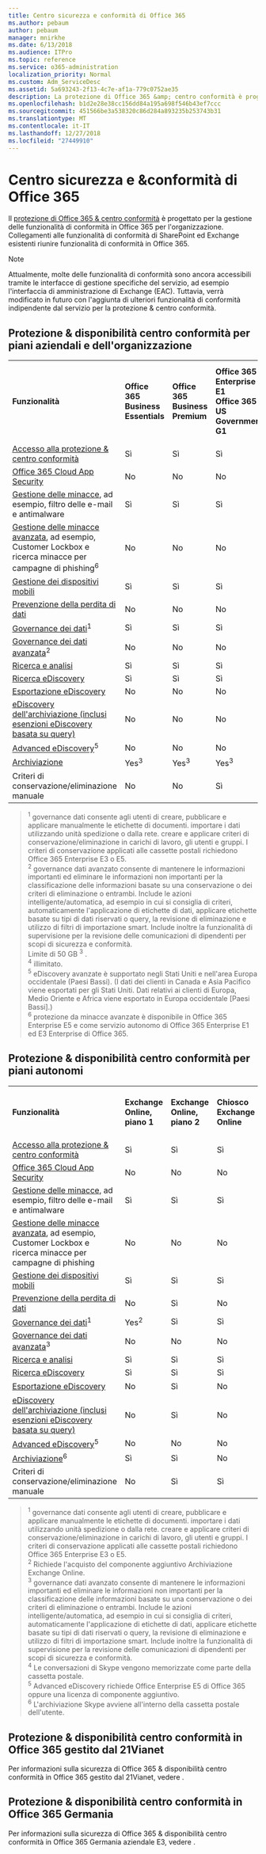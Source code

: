 ```yaml
---
title: Centro sicurezza e conformità di Office 365
ms.author: pebaum
author: pebaum
manager: mnirkhe
ms.date: 6/13/2018
ms.audience: ITPro
ms.topic: reference
ms.service: o365-administration
localization_priority: Normal
ms.custom: Adm_ServiceDesc
ms.assetid: 5a693243-2f13-4c7e-af1a-779c0752ae35
description: La protezione di Office 365 &amp; centro conformità è progettato per la gestione delle funzionalità di conformità in Office 365 per l'organizzazione. Collegamenti alle funzionalità di conformità di SharePoint ed Exchange esistenti riunire funzionalità di conformità in Office 365.
ms.openlocfilehash: b1d2e28e38cc156dd84a195a698f546b43ef7ccc
ms.sourcegitcommit: 451566be3a538320c86d284a893235b253743b31
ms.translationtype: MT
ms.contentlocale: it-IT
ms.lasthandoff: 12/27/2018
ms.locfileid: "27449910"
---
```

# <a name="office-365-security-amp-compliance-center"></a>Centro sicurezza e &amp;conformità di Office 365

Il [protezione di Office 365 &amp; centro conformità](https://go.microsoft.com/fwlink/?LinkID=824876) è progettato per la gestione delle funzionalità di conformità in Office 365 per l'organizzazione. Collegamenti alle funzionalità di conformità di SharePoint ed Exchange esistenti riunire funzionalità di conformità in Office 365. 
  
> [!NOTE]
> Attualmente, molte delle funzionalità di conformità sono ancora accessibili tramite le interfacce di gestione specifiche del servizio, ad esempio l'interfaccia di amministrazione di Exchange (EAC). Tuttavia, verrà modificato in futuro con l'aggiunta di ulteriori funzionalità di conformità indipendente dal servizio per la protezione &amp; centro conformità. 
  
## <a name="security-amp-compliance-center-availability-for-business-and-enterprise-plans"></a>Protezione &amp; disponibilità centro conformità per piani aziendali e dell'organizzazione

||||||||
|:-----|:-----|:-----|:-----|:-----|:-----|:-----|
|**Funzionalità** <br/> |**Office 365 Business Essentials** <br/> |**Office 365 Business Premium** <br/> |**Office 365 Enterprise E1** <br/> **Office 365 US Government G1** <br/> |**Office 365 Enterprise E3** <br/> **Office 365 G3 Government negli Stati Uniti** <br/> |**Office 365 Enterprise E5** <br/> |**Office 365 Enterprise F1** <br/> **Office 365 F1 Government negli Stati Uniti** <br/> |
|[Accesso alla protezione &amp; centro conformità](https://go.microsoft.com/fwlink/?linkid=841313) <br/> |Sì  <br/> |Sì  <br/> |Sì  <br/> |Sì  <br/> |Sì  <br/> |Sì  <br/> |
|[Office 365 Cloud App Security](https://go.microsoft.com/fwlink/?linkid=845423) <br/> |No  <br/> |No  <br/> |No  <br/> |No  <br/> |Sì  <br/> |No  <br/> |
|[Gestione delle minacce](https://go.microsoft.com/fwlink/?linkid=845550), ad esempio, filtro delle e-mail e antimalware  <br/> |Sì  <br/> |Sì  <br/> |Sì  <br/> |Sì  <br/> |Sì  <br/> |Sì  <br/> |
|[Gestione delle minacce avanzata](https://go.microsoft.com/fwlink/?linkid=846673), ad esempio, Customer Lockbox e ricerca minacce per campagne di phishing<sup>6</sup> <br/> |No  <br/> |No  <br/> |No  <br/> |No  <br/> |Sì  <br/> |No  <br/> |
|[Gestione dei dispositivi mobili](https://go.microsoft.com/fwlink/?linkid=524859) <br/> |Sì  <br/> |Sì  <br/> |Sì  <br/> |Sì  <br/> |Sì  <br/> |Sì  <br/> |
|[Prevenzione della perdita di dati](https://go.microsoft.com/fwlink/?linkid=846843) <br/> |No  <br/> |No  <br/> |No  <br/> |Sì  <br/> |Sì  <br/> |No  <br/> |
|[Governance dei dati](https://go.microsoft.com/fwlink/?linkid=863925)<sup>1</sup> <br/> |Sì  <br/> |Sì  <br/> |Sì  <br/> |Sì  <br/> |Sì  <br/> |Sì  <br/> |
|[Governance dei dati avanzata](https://go.microsoft.com/fwlink/?linkid=842991)<sup>2</sup> <br/> |No  <br/> |No  <br/> |No  <br/> |No  <br/> |Sì  <br/> |No  <br/> |
|[Ricerca e analisi](https://go.microsoft.com/fwlink/?linkid=824872) <br/> |Sì  <br/> |Sì  <br/> |Sì  <br/> |Sì  <br/> |Sì  <br/> |Sì  <br/> |
|[Ricerca eDiscovery](https://go.microsoft.com/fwlink/?linkid=837776) <br/> |Sì  <br/> |Sì  <br/> |Sì  <br/> |Sì  <br/> |Sì  <br/> |Sì  <br/> |
|[Esportazione eDiscovery](https://go.microsoft.com/fwlink/?linkid=837776) <br/> |No  <br/> |No  <br/> |No  <br/> |Sì  <br/> |Sì  <br/> |No  <br/> |
|[eDiscovery dell'archiviazione (inclusi esenzioni eDiscovery basata su query)](https://support.office.com/article/eDiscovery-cases-in-the-Office-365-Security-Compliance-Center-8dd335ab-29d0-41c3-8dd8-9f7c7481e60c#step3_1) <br/> |No  <br/> |No  <br/> |No  <br/> |Sì  <br/> |Sì  <br/> |No  <br/> |
|[Advanced eDiscovery](https://go.microsoft.com/fwlink/?linkid=715714)<sup>5</sup> <br/> |No  <br/> |No  <br/> |No  <br/> |No  <br/> |Sì  <br/> |No  <br/> |
|[Archiviazione](https://technet.microsoft.com/en-us/library/exchange-online-limits.aspx) <br/> |Yes<sup>3</sup> <br/> |Yes<sup>3</sup> <br/> |Yes<sup>3</sup> <br/> |Yes<sup>4</sup> <br/> |Yes<sup>4</sup> <br/> |No  <br/> |
|Criteri di conservazione/eliminazione manuale  <br/> |No  <br/> |No  <br/> |Sì  <br/> |Sì  <br/> |Sì  <br/> |No  <br/> |
   
> <sup>1</sup> governance dati consente agli utenti di creare, pubblicare e applicare manualmente le etichette di documenti. importare i dati utilizzando unità spedizione o dalla rete. creare e applicare criteri di conservazione/eliminazione in carichi di lavoro, gli utenti e gruppi. I criteri di conservazione applicati alle cassette postali richiedono Office 365 Enterprise E3 o E5.<br/><sup>2</sup> governance dati avanzato consente di mantenere le informazioni importanti ed eliminare le informazioni non importanti per la classificazione delle informazioni basate su una conservazione o dei criteri di eliminazione o entrambi. Include le azioni intelligente/automatica, ad esempio in cui si consiglia di criteri, automaticamente l'applicazione di etichette di dati, applicare etichette basate su tipi di dati riservati o query, la revisione di eliminazione e utilizzo di filtri di importazione smart. Include inoltre la funzionalità di supervisione per la revisione delle comunicazioni di dipendenti per scopi di sicurezza e conformità.<br/>Limite di 50 GB <sup>3</sup> . 
<br/><sup>4</sup> illimitato. 
<br/><sup>5</sup> eDiscovery avanzate è supportato negli Stati Uniti e nell'area Europa occidentale (Paesi Bassi). (I dati dei clienti in Canada e Asia Pacifico viene esportati per gli Stati Uniti. Dati relativi ai clienti di Europa, Medio Oriente e Africa viene esportato in Europa occidentale [Paesi Bassi].)<br/><sup>6</sup> protezione da minacce avanzate è disponibile in Office 365 Enterprise E5 e come servizio autonomo di Office 365 Enterprise E1 ed E3 Enterprise di Office 365. 
  
## <a name="security-amp-compliance-center-availability-for-standalone-plans"></a>Protezione &amp; disponibilità centro conformità per piani autonomi

|||||||||
|:-----|:-----|:-----|:-----|:-----|:-----|:-----|:-----|
|**Funzionalità** <br/> |**Exchange Online, piano 1** <br/> |**Exchange Online, piano 2** <br/> |**Chiosco Exchange Online** <br/> |**SharePoint Online Piano 1** <br/> |**SharePoint Online, piano 2** <br/> |**Skype for Business Online, piano 1** <br/> |**Skype for Business Online, piano 2** <br/> |
|[Accesso alla protezione &amp; centro conformità](https://go.microsoft.com/fwlink/?linkid=841313) <br/> |Sì  <br/> |Sì  <br/> |Sì  <br/> |Sì  <br/> |Sì  <br/> |Sì  <br/> |Sì  <br/> |
|[Office 365 Cloud App Security](https://go.microsoft.com/fwlink/?linkid=845423) <br/> |No  <br/> |No  <br/> |No  <br/> |No  <br/> |No  <br/> |No  <br/> |Sì  <br/> |
|[Gestione delle minacce](https://go.microsoft.com/fwlink/?linkid=845550), ad esempio, filtro delle e-mail e antimalware  <br/> |Sì  <br/> |Sì  <br/> |Sì  <br/> |Sì  <br/> |Sì  <br/> |Sì  <br/> |Sì  <br/> |
|[Gestione delle minacce avanzata](https://go.microsoft.com/fwlink/?linkid=846673), ad esempio, Customer Lockbox e ricerca minacce per campagne di phishing  <br/> |No  <br/> |No  <br/> |No  <br/> |No  <br/> |No  <br/> |No  <br/> |No  <br/> |
|[Gestione dei dispositivi mobili](https://go.microsoft.com/fwlink/?linkid=524859) <br/> |Sì  <br/> |Sì  <br/> |Sì  <br/> |Sì  <br/> |Sì  <br/> |Sì  <br/> |Sì  <br/> |
|[Prevenzione della perdita di dati](https://go.microsoft.com/fwlink/?linkid=846843) <br/> |No  <br/> |Sì  <br/> |No  <br/> |No  <br/> |Sì  <br/> |No  <br/> |Sì  <br/> |
|[Governance dei dati](https://go.microsoft.com/fwlink/?linkid=863925)<sup>1</sup> <br/> |Yes<sup>2</sup> <br/> |Sì  <br/> |Sì  <br/> |Sì  <br/> |Sì  <br/> |Sì  <br/> |Sì  <br/> |
|[Governance dei dati avanzata](https://go.microsoft.com/fwlink/?linkid=842991)<sup>3</sup> <br/> |No  <br/> |No  <br/> |No  <br/> |No  <br/> |No  <br/> |No  <br/> |No  <br/> |
|[Ricerca e analisi](https://go.microsoft.com/fwlink/?linkid=824872) <br/> |Sì  <br/> |Sì  <br/> |Sì  <br/> |Sì  <br/> |Sì  <br/> |Sì  <br/> |Sì  <br/> |
|[Ricerca eDiscovery](https://go.microsoft.com/fwlink/?linkid=837776) <br/> |Sì  <br/> |Sì  <br/> |Sì  <br/> |Sì  <br/> |Sì  <br/> |No  <br/> |No  <br/> |
|[Esportazione eDiscovery](https://go.microsoft.com/fwlink/?linkid=837776) <br/> |No  <br/> |Sì  <br/> |No  <br/> |No  <br/> |Sì  <br/> |Nessun<sup>4</sup> <br/> |Nessun<sup>4</sup> <br/> |
|[eDiscovery dell'archiviazione (inclusi esenzioni eDiscovery basata su query)](https://support.office.com/article/eDiscovery-cases-in-the-Office-365-Security-Compliance-Center-8dd335ab-29d0-41c3-8dd8-9f7c7481e60c#step3_1) <br/> |No  <br/> |Sì  <br/> |No  <br/> |No  <br/> |Sì  <br/> |No  <br/> |No  <br/> |
|[Advanced eDiscovery](https://go.microsoft.com/fwlink/?linkid=715714)<sup>5</sup> <br/> |No  <br/> |No  <br/> |No  <br/> |No  <br/> |No  <br/> |No  <br/> |No  <br/> |
|[Archiviazione](https://technet.microsoft.com/en-us/library/exchange-online-limits.aspx)<sup>6</sup> <br/> |Sì  <br/> |Sì  <br/> |No  <br/> |Sì  <br/> |Sì  <br/> |No  <br/> |No  <br/> |
|Criteri di conservazione/eliminazione manuale  <br/> |No  <br/> |Sì  <br/> |Sì  <br/> |No  <br/> |Sì  <br/> |No  <br/> |Sì  <br/> |
   
> <sup>1</sup> governance dati consente agli utenti di creare, pubblicare e applicare manualmente le etichette di documenti. importare i dati utilizzando unità spedizione o dalla rete. creare e applicare criteri di conservazione/eliminazione in carichi di lavoro, gli utenti e gruppi. I criteri di conservazione applicati alle cassette postali richiedono Office 365 Enterprise E3 o E5.<br/><sup>2</sup> Richiede l'acquisto del componente aggiuntivo Archiviazione Exchange Online. 
<br/><sup>3</sup> governance dati avanzato consente di mantenere le informazioni importanti ed eliminare le informazioni non importanti per la classificazione delle informazioni basate su una conservazione o dei criteri di eliminazione o entrambi. Include le azioni intelligente/automatica, ad esempio in cui si consiglia di criteri, automaticamente l'applicazione di etichette di dati, applicare etichette basate su tipi di dati riservati o query, la revisione di eliminazione e utilizzo di filtri di importazione smart. Include inoltre la funzionalità di supervisione per la revisione delle comunicazioni di dipendenti per scopi di sicurezza e conformità.<br/><sup>4</sup> Le conversazioni di Skype vengono memorizzate come parte della cassetta postale. 
<br/><sup>5</sup> Advanced eDiscovery richiede Office Enterprise E5 di Office 365 oppure una licenza di componente aggiuntivo. <br/><sup>6</sup> L'archiviazione Skype avviene all'interno della cassetta postale dell'utente. 
  
## <a name="security-amp-compliance-center-availability-in-office-365-operated-by-21vianet"></a>Protezione &amp; disponibilità centro conformità in Office 365 gestito dal 21Vianet

Per informazioni sulla sicurezza di Office 365 &amp; disponibilità centro conformità in Office 365 gestito dal 21Vianet, vedere [ ](office-365-operated-by-21vianet.md#security--compliance-center-availability-in-office-365-operated-by-21vianet).
  
## <a name="security-amp-compliance-center-availability-in-office-365-germany"></a>Protezione &amp; disponibilità centro conformità in Office 365 Germania

Per informazioni sulla sicurezza di Office 365 &amp; disponibilità centro conformità in Office 365 Germania aziendale E3, vedere [ ](office-365-germany.md#security--compliance-center-availability-in-office-365-germany).
  

